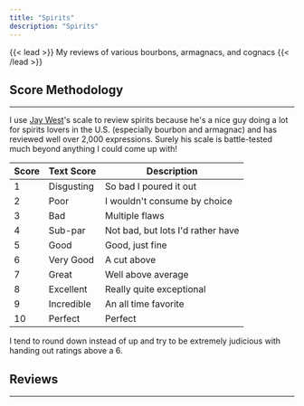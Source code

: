 ```yaml
---
title: "Spirits"
description: "Spirits"
---
```


{{< lead >}}
My reviews of various bourbons, armagnacs, and cognacs
{{< /lead >}}

## Score Methodology
---
I use [Jay West](https://whiskeyraiders.com/about-t8ke/)'s scale to review spirits because he's a nice guy doing a lot for spirits lovers in the U.S. (especially bourbon and armagnac) and has reviewed well over 2,000 expressions. Surely his scale is battle-tested much beyond anything I could come up with!

<small>

| Score | Text Score | Description                       |
| ----- | ---------- | --------------------------------- |
| 1     | Disgusting | So bad I poured it out            |
| 2     | Poor       | I wouldn't consume by choice      |
| 3     | Bad        | Multiple flaws                    |
| 4     | Sub-par    | Not bad, but lots I'd rather have |
| 5     | Good       | Good, just fine                   |
| 6     | Very Good  | A cut above                       |
| 7     | Great      | Well above average                |
| 8     | Excellent  | Really quite exceptional          |
| 9     | Incredible | An all time favorite              |
| 10    | Perfect    | Perfect                           |

</small>

I tend to round down instead of up and try to be extremely judicious with handing out ratings above a 6.   

## Reviews
---
